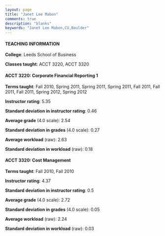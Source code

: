 ```yaml
---
layout: page
title: "Janet Lee Mabon" 
comments: true
description: "blanks"
keywords: "Janet Lee Mabon,CU,Boulder"
---
```

<head>
<script src="https://ajax.googleapis.com/ajax/libs/jquery/2.1.3/jquery.min.js"></script>
<script src="https://dl.dropboxusercontent.com/s/pc42nxpaw1ea4o9/highcharts.js?dl=0"></script>
<!-- <script src="../assets/js/highcharts.js"></script> -->
<style type="text/css">@font-face {
	font-family: "Bebas Neue";
	src: url(https://www.filehosting.org/file/details/544349/BebasNeue Regular.otf) format("opentype");
	}
	h1.Bebas { 
		font-family: "Bebas Neue", Verdana, Tahoma;
	}
</style>
</head>
	   
#### TEACHING INFORMATION

**College**: Leeds School of Business

**Classes taught**: ACCT 3220, ACCT 3320

#### ACCT 3220: Corporate Financial Reporting 1

**Terms taught**: Fall 2010, Spring 2011, Spring 2011, Spring 2011, Fall 2011, Fall 2011, Fall 2011, Spring 2012, Spring 2012

**Instructor rating**: 5.35

**Standard deviation in instructor rating**: 0.46

**Average grade** (4.0 scale): 2.54

**Standard deviation in grades** (4.0 scale): 0.27

**Average workload** (raw): 2.63

**Standard deviation in workload** (raw): 0.18

#### ACCT 3320: Cost Management

**Terms taught**: Fall 2010, Fall 2010

**Instructor rating**: 4.37

**Standard deviation in instructor rating**: 0.5

**Average grade** (4.0 scale): 2.72

**Standard deviation in grades** (4.0 scale): 0.05

**Average workload** (raw): 2.24

**Standard deviation in workload** (raw): 0.03

